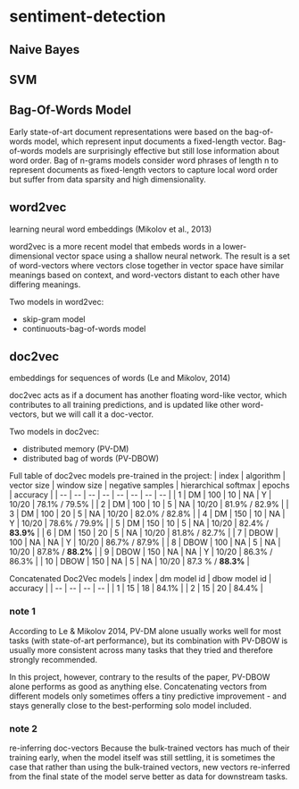 # sentiment-detection

## Naive Bayes

## SVM

## Bag-Of-Words Model
Early state-of-art document representations were based on the bag-of-words model, which represent input documents a fixed-length vector. Bag-of-words models are surprisingly effective but still lose information about word order. Bag of n-grams models consider word phrases of length n to represent documents as fixed-length vectors to capture local word order but suffer from data sparsity and high dimensionality.

## word2vec
learning neural word embeddings (Mikolov et al., 2013)

word2vec is a more recent model that embeds words in a lower-dimensional vector space using a shallow neural network. The result is a set of word-vectors where vectors close together in vector space have similar meanings based on context, and word-vectors distant to each other have differing meanings. 

Two models in word2vec:
* skip-gram model
* continuouts-bag-of-words model



## doc2vec
embeddings for sequences of words (Le and Mikolov, 2014)

doc2vec acts as if a document has another floating word-like vector, which contributes to all training predictions, and is updated like other word-vectors, but we will call it a doc-vector.

Two models in doc2vec:
* distributed memory (PV-DM)
* distributed bag of words (PV-DBOW)

Full table of doc2vec models pre-trained in the project:
| index | algorithm | vector size | window size | negative samples | hierarchical softmax | epochs | accuracy |
| -- | -- | -- | -- | -- | -- | -- | -- |
| 1 | DM | 100 | 10 | NA | Y | 10/20 | 78.1% / 79.5% |
| 2 | DM | 100 | 10 | 5 | NA | 10/20 | 81.9% / 82.9% |
| 3 | DM | 100 | 20 | 5 | NA | 10/20 | 82.0% / 82.8% |
| 4 | DM | 150 | 10 | NA | Y | 10/20 | 78.6% / 79.9% |
| 5 | DM | 150 | 10 | 5 | NA | 10/20 | 82.4% / __83.9%__ |
| 6 | DM | 150 | 20 | 5 | NA | 10/20 | 81.8% / 82.7% |
| 7 | DBOW | 100 | NA | NA | Y | 10/20 | 86.7% / 87.9% |
| 8 | DBOW | 100 | NA | 5 | NA | 10/20 | 87.8% / __88.2%__ |
| 9 | DBOW | 150 | NA | NA | Y | 10/20 | 86.3% / 86.3% |
| 10 | DBOW | 150 | NA | 5 | NA | 10/20 | 87.3 % / __88.3%__ |

Concatenated Doc2Vec models
| index | dm model id | dbow model id | accuracy |
| -- | -- | -- | -- |
| 1 | 15 | 18 | 84.1% |
| 2 | 15 | 20 | 84.4% | 


### note 1
According to Le & Mikolov 2014, PV-DM alone usually works well for most tasks (with state-of-art performance), but its combination with PV-DBOW is usually more consistent across many tasks that they tried and therefore strongly recommended.

In this project, however, contrary to the results of the paper, PV-DBOW alone performs as good as anything else. Concatenating vectors from different models only sometimes offers a tiny predictive improvement - and stays generally close to the best-performing solo model included.

### note 2
re-inferring doc-vectors
Because the bulk-trained vectors has much of their training early, when the model itself was still settling, it is sometimes the case that rather than using the bulk-trained vectors, new vectors re-inferred from the final state of the model serve better as data for downstream tasks.